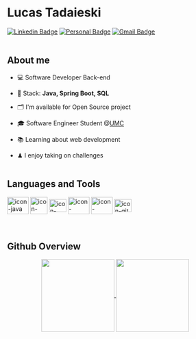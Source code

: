 # Lucas Tadaieski 
[![Linkedin Badge](https://img.shields.io/badge/-Linkedin-0A2342?style=flat-square&logo=Linkedin&logoColor=white&link=https://www.linkedin.com/in/lucastadaieski/)](https://www.linkedin.com/in/lucastadaieski/)
[![Personal Badge](https://img.shields.io/badge/-Website-0A2342?style=flat-square&logo=esri&logoColor=white&link=https://lucastadaieski.github.io/portfolio/)](https://lucastadaieski.github.io/portfolio/)
[![Gmail Badge](https://img.shields.io/badge/-dev.lucastadaieski@gmail.com-0A2342?style=flat-square&logo=Gmail&logoColor=white&link=mailto:dev.lucastadaieski@gmail.com)](mailto:dev.lucastadaieski@gmail.com)
<br><br>

## About me
- 💻 Software Developer Back-end

- 🧰 Stack: **Java, Spring Boot, SQL**

- 🗂 I'm available for Open Source project
  
- 🎓 Software Engineer Student @[UMC](https://www.umc.br/)
  
- 📚 Learning about web development
  
- ♟ I enjoy taking on challenges
<br><br>


## Languages and Tools

<div style="display: inline_block">
  <img align="center" alt="icon-java" height="40" width="50" src="https://cdn.jsdelivr.net/gh/devicons/devicon@latest/icons/java/java-original.svg" />
  <img align="center" alt="icon-maven" height="40" width="40"  src="https://cdn.jsdelivr.net/gh/devicons/devicon@latest/icons/maven/maven-original.svg" />     
  <img align="center" alt="icon-spring" height="30" width="40" src="https://cdn.jsdelivr.net/gh/devicons/devicon@latest/icons/spring/spring-original.svg" />  
  <img align="center" alt="icon-mySQL" height="40" width="50"src="https://cdn.jsdelivr.net/gh/devicons/devicon@latest/icons/mysql/mysql-original.svg" />        
  <img align="center" alt="icon-postgreeSQL" height="40" width="50" src="https://cdn.jsdelivr.net/gh/devicons/devicon@latest/icons/postgresql/postgresql-plain.svg" />
  <img align="center" alt="icon-git" height="30" width="40" src="https://cdn.jsdelivr.net/gh/devicons/devicon@latest/icons/git/git-original.svg" />
</div> <br/><br/>


## Github Overview

<div align="center">
<a href="https://github.com/anuraghazra/github-readme-stats">
  <img height=170 align="center" src="https://github-readme-stats.vercel.app/api?username=lucastadaieski&theme=codeSTACKr" />
</a>
<a href="https://github.com/anuraghazra/convoychat">
  <img height=170 align="center" src="https://github-readme-stats.vercel.app/api/top-langs?username=lucastadaieski&layout=donut&langs_count=8&card_width=320&theme=codeSTACKr" />
</a>  
</div>
          
